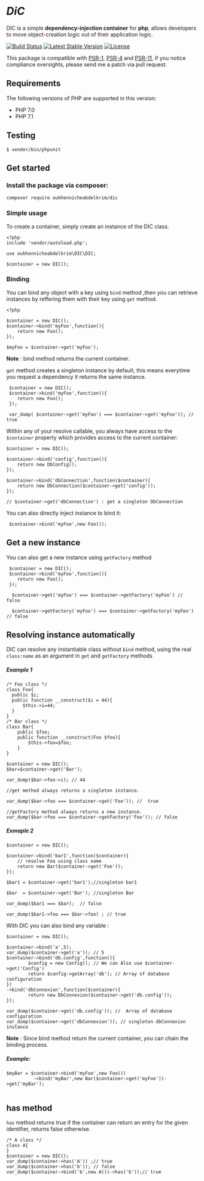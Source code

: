 ﻿# _**﻿DiC**_ 

DIC is a simple **dependency-injection container** for **php**, allows developers to move object-creation logic out of their application logic.

[![Build Status](https://travis-ci.org/oukhennicheabdelkrim/DIC.svg?branch=master)](https://travis-ci.org/oukhennicheabdelkrim/DIC)
[![Latest Stable Version](https://poser.pugx.org/oukhennicheabdelkrim/dic/v/stable)](https://packagist.org/packages/oukhennicheabdelkrim/dic)
[![License](https://poser.pugx.org/oukhennicheabdelkrim/dic/license)](https://packagist.org/packages/oukhennicheabdelkrim/dic)

This package is compatible with 
[PSR-1](https://www.php-fig.org/psr/psr-1),
[PSR-4](https://www.php-fig.org/psr/psr-4) and
[PSR-11](https://www.php-fig.org/psr/psr-11), if you notice compliance oversights, please send me a patch via pull request.
## Requirements

The following versions of PHP are supported in this version:

- PHP 7.0
- PHP 7.1

## Testing    

```
$ vendor/bin/phpunit
```
## Get started 

### Install the package via composer:

```
composer require oukhennicheabdelkrim/dic
````
### Simple usage 
To create a container, simply create an instance of the DIC class.

```
<?php
include 'vendor/autoload.php';

use oukhennicheabdelkrim\DIC\DIC;

$container = new DIC();

````
### Binding


You can bind any object with a key using ```bind``` method ,then you can retrieve instances by reffering them with their key using ```get``` method.
```
<?php

$container = new DIC();
$container->bind('myFoo',function(){
    return new Foo();
});

$myFoo = $container->get('myFoo');

````
**Note** : bind method returns the current container.

````get```` method creates a singleton instance by default, this means everytime you request a dependency it returns the same instance.

````
 $container = new DIC();
 $container->bind('myFoo',function(){
    return new Foo();
 });
  
 var_dump( $container->get('myFoo') === $container->get('myFoo')); //  true
````

Within any of your resolve callable, you always have access to the ```$container``` property which provides access to the current container:

```
$container = new DIC();

$container->bind('config',function(){
    return new DbConfig();
});

$container->bind('dbConnection',function($container){
    return new DbConnection($container->get('config'));
});

// $container->get('dbConnection') : get a singleton DbConnection

`````


You can also directly inject instance to bind it:

```
 $container->bind('myFoo',new Foo());
```

## Get a new instance 
You can also get a new instance using ```getFactory``` method
```
 $container = new DIC();
 $container->bind('myFoo',function(){
    return new Foo();
 });
 
  $container->get('myFoo') === $container->getFactory('myFoo') //  false
   
  $container->getFactory('myFoo') === $container->getFactory('myFoo') // false

```
## Resolving instance automatically

DIC can resolve any instantiable class without ```bind``` method, using the real ```class:name``` as an argument in ```get``` and ```getFactory``` methods

##### Example 1
```
/* Foo class */
class Foo{
  public $i;
  public function __construct($i = 44){
      $this->i=44;
  }
}
/* Bar class */
class Bar{
    public $foo;
    public function __construct(Foo $foo){
        $this->foo=$foo;
    }
}

$container = new DIC();
$bar=$container->get('Bar');

var_dump($bar->foo->i); // 44

//get method always returns a singleton instance.

var_dump($bar->foo === $container->get('Foo')); //  true

//getFactory method always returns a new instance.
var_dump($bar->foo === $container->getFactory('Foo')); // false

```
##### Exmaple 2
```
$container = new DIC();

$container->bind('bar1',function($container){
    // resolve Foo using class name
    return new Bar($container->get('Foo'));
});

$bar1 = $container->get('bar1');//singleton bar1

$bar  = $container->get('Bar'); //singleton Bar

var_dump($bar1 === $bar);  // false

var_dump($bar1->foo === $bar->foo) ; // true

```

With DIC you can also bind any variable : 

```
$container = new DIC();

$container->bind('a',5);
var_dump($container->get('a')); // 5
$container->bind('db.config',function(){
        $config = new Config(); // We can Also use $container->get('Config')
        return $config->getArray('db'); // Array of database configuration
})
->bind('dbConnexion',function($container){
        return new DbConnexion($container->get('db.config'));
});

var_dump($container->get('db.config')); //  Array of database configuration
var_dump($container->get('dbConnexion')); // singleton dbConnexion instance

```
**Note** : Since bind method return the current container, you can chain the binding process.

##### Example:
```
$myBar = $container->bind('myFoo',new Foo())
          ->bind('myBar',new Bar($container->get('myFoo'))->get('myBar');          
            
```

## has method

```has``` method returns true if the container can return an entry for the given identifier, returns false otherwise.
```
/* A class */
class A{
}
$container = new DIC();
var_dump($container->has('A')) ;// true
var_dump($container->has('b')); // false
var_dump($container->bind('b',new A())->has('b'));// true

```

